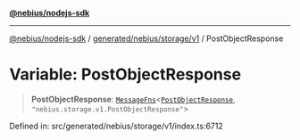 [**@nebius/nodejs-sdk**](../../../../../README.md)

---

[@nebius/nodejs-sdk](../../../../../README.md) / [generated/nebius/storage/v1](../README.md) / PostObjectResponse

# Variable: PostObjectResponse

> **PostObjectResponse**: [`MessageFns`](../../../../../runtime/protos/core/interfaces/MessageFns.md)\<[`PostObjectResponse`](../interfaces/PostObjectResponse.md), `"nebius.storage.v1.PostObjectResponse"`\>

Defined in: src/generated/nebius/storage/v1/index.ts:6712
